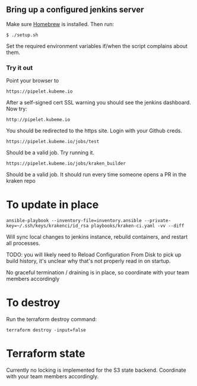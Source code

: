 ## Bring up a configured jenkins server

Make sure [Homebrew](http://brew.sh/) is installed. Then run:

    $ ./setup.sh

Set the required environment variables if/when the script complains about them.

### Try it out

Point your browser to

    https://pipelet.kubeme.io

After a self-signed cert SSL warning you should see the jenkins dashboard. Now try:

    http://pipelet.kubeme.io

You should be redirected to the https site. Login with your Github creds.

    https://pipelet.kubeme.io/jobs/test

Should be a valid job. Try running it.

    https://pipelet.kubeme.io/jobs/kraken_builder

Should be a valid job. It should run every time someone opens a PR in the kraken repo

# To update in place

    ansible-playbook --inventory-file=inventory.ansible --private-key=~/.ssh/keys/krakenci/id_rsa playbooks/kraken-ci.yaml -vv --diff

Will sync local changes to jenkins instance, rebuild containers, and restart all processes.

TODO: you will likely need to Reload Configuration From Disk to pick up build history, it's unclear why that's not properly read in on startup.

No graceful termination / draining is in place, so coordinate with your team members accordingly

# To destroy
Run the terraform destroy command:

    terraform destroy -input=false

# Terraform state

Currently no locking is implemented for the S3 state backend. Coordinate with your team members accordingly.
